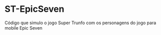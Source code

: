 # ST-EpicSeven
Código que simulo o jogo Super Trunfo com os personagens do jogo para mobile Epic Seven
